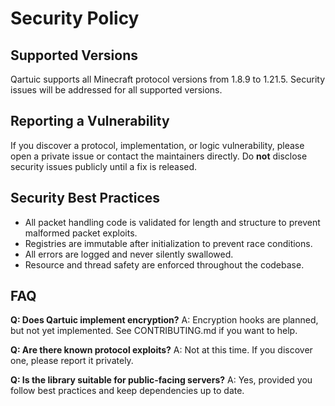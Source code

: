 # Security Policy

## Supported Versions
Qartuic supports all Minecraft protocol versions from 1.8.9 to 1.21.5. Security issues will be addressed for all supported versions.

## Reporting a Vulnerability
If you discover a protocol, implementation, or logic vulnerability, please open a private issue or contact the maintainers directly. Do **not** disclose security issues publicly until a fix is released.

## Security Best Practices
- All packet handling code is validated for length and structure to prevent malformed packet exploits.
- Registries are immutable after initialization to prevent race conditions.
- All errors are logged and never silently swallowed.
- Resource and thread safety are enforced throughout the codebase.

## FAQ
**Q: Does Qartuic implement encryption?**
A: Encryption hooks are planned, but not yet implemented. See CONTRIBUTING.md if you want to help.

**Q: Are there known protocol exploits?**
A: Not at this time. If you discover one, please report it privately.

**Q: Is the library suitable for public-facing servers?**
A: Yes, provided you follow best practices and keep dependencies up to date.
